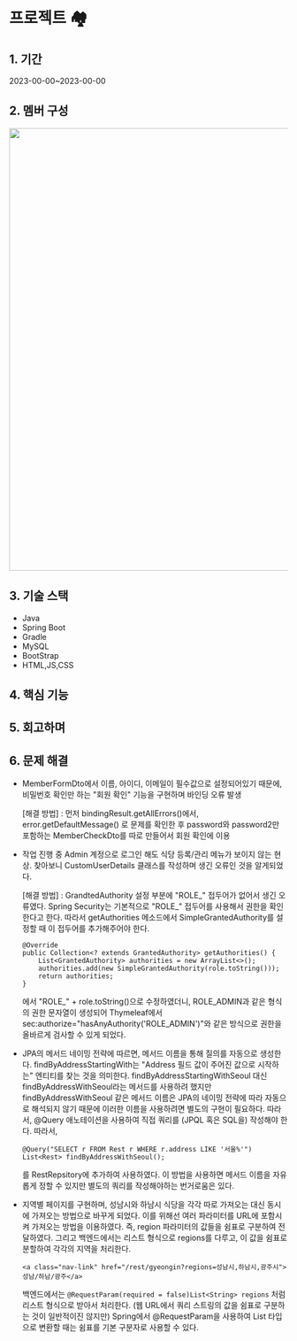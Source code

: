# 프로젝트 🏘
## 1. 기간  
2023-00-00~2023-00-00
## 2. 멤버 구성
<img src="https://github.com/suwonwon/restaurant/assets/98306847/ef46ab75-c9a7-4b6a-b8f8-1f81bd86df66" width="800"/>  

## 3. 기술 스택  
- Java
- Spring Boot
- Gradle
- MySQL
- BootStrap
- HTML,JS,CSS
## 4. 핵심 기능  
## 5. 회고하며  
## 6. 문제 해결 
- MemberFormDto에서 이름, 아이디, 이메일이 필수값으로 설정되어있기 때문에, 비밀번호 확인만 하는 "회원 확인" 기능을 구현하며 바인딩 오류 발생
  
  [해결 방법] : 먼저 bindingResult.getAllErrors()에서, error.getDefaultMessage() 로 문제를 확인한 후 password와 password2만 포함하는 MemberCheckDto를 따로 만들어서 회원 확인에 이용

- 작업 진행 중 Admin 계정으로 로그인 해도 식당 등록/관리 메뉴가 보이지 않는 현상. 찾아보니 CustomUserDetails 클래스를 작성하며 생긴 오류인 것을 알게되었다.

  [해결 방법] : GrandtedAuthority 설정 부분에 "ROLE_" 접두어가 없어서 생긴 오류였다. Spring Security는 기본적으로 "ROLE_" 접두어를 사용해서 권한을 확인한다고 한다. 따라서 getAuthorities 메소드에서 SimpleGrantedAuthority를 설정할 때 이 접두어를 추가해주어야 한다.
  ```
  @Override
  public Collection<? extends GrantedAuthority> getAuthorities() {
      List<GrantedAuthority> authorities = new ArrayList<>();
      authorities.add(new SimpleGrantedAuthority(role.toString()));
      return authorities;
  }
  ```
  에서 "ROLE_" + role.toString()으로 수정하였더니, ROLE_ADMIN과 같은 형식의 권한 문자열이 생성되어 Thymeleaf에서 sec:authorize="hasAnyAuthority('ROLE_ADMIN')"와 같은 방식으로 권한을 올바르게 검사할    수 있게 되었다.

- JPA의 메서드 네이밍 전략에 따르면, 메서드 이름을 통해 질의를 자동으로 생성한다. findByAddressStartingWith는 "Address 필드 값이 주어진 값으로 시작하는" 엔티티를 찾는 것을 의미한다. 
findByAddressStartingWithSeoul 대신 findByAddressWithSeoul라는 메서드를 사용하려 했지만 findByAddressWithSeoul 같은 메서드 이름은 JPA의 네이밍 전략에 따라 자동으로 해석되지 않기 때문에 이러한 이름을 사용하려면 별도의 구현이 필요하다. 따라서, @Query 애노테이션을 사용하여 직접 쿼리를 (JPQL 혹은 SQL을) 작성해야 한다. 따라서,
   ```
  @Query("SELECT r FROM Rest r WHERE r.address LIKE '서울%'") List<Rest> findByAddressWithSeoul();

   ```
  를 RestRepsitory에 추가하여 사용하였다. 이 방법을 사용하면 메서드 이름을 자유롭게 정할 수 있지만 별도의 쿼리를 작성해야하는 번거로움은 있다.

- 지역별 페이지를 구현하며, 성남시와 하남시 식당을 각각 따로 가져오는 대신 동시에 가져오는 방법으로 바꾸게 되었다. 이를 위해선 여러 파라미터를 URL에 포함시켜 가져오는 방법을 이용하였다. 즉, region 파라미터의 값들을 쉼표로 구분하여 전달하였다. 그리고 백엔드에서는 리스트 형식으로 regions를 다루고, 이 값을 쉼표로 분할하여 각각의 지역을 처리한다.
  ```
  <a class="nav-link" href="/rest/gyeongin?regions=성남시,하남시,광주시">성남/하남/광주</a>
  ```
  백엔드에서는 ```@RequestParam(required = false)List<String> regions``` 처럼 리스트 형식으로 받아서 처리한다. (웹 URL에서 쿼리 스트링의 값을 쉼표로 구분하는 것이 일반적이진 않지만) Spring에서 @RequestParam을 사용하여 List 타입으로 변환할 때는 쉼표를 기본 구분자로 사용할 수 있다.
